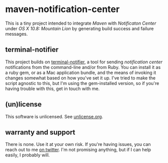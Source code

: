 # maven-notification-center

This is a tiny project intended to integrate *Maven* with *Notificaton Center* under *OS X 10.8: Mountain Lion* by generating build success and failure messages.

## terminal-notifier

This project builds on [terminal-notifier](https://github.com/alloy/terminal-notifier), a tool for sending *notification center* notifications from the command-line and/or from Ruby. You can install it as a ruby gem, or as a Mac application bundle, and the means of invoking it changes somewhat based on how you've set it up. I've tried to make the script agnostic to this, but I'm using the gem-installed version, so if you're having trouble with this, get in touch with me.

## (un)license

This software is unlicensed. See [unlicense.org](http://unlicense.org).

## warranty and support

There is none. Use it at your own risk. If you're having issues, you can reach out to me [on twitter](http://twitter.com/geoffreywiseman). I'm not promising anything, but if I can help easily, I probably will.